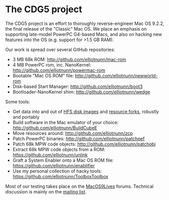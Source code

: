 # The CDG5 project

The CDG5 project is an effort to thoroughly reverse-engineer Mac OS 9.2.2, the final release of the "Classic" Mac OS. We place an emphasis on supporting late-model PowerPC G4-based Macs, and also on hacking new features into the OS (e.g. support for >1.5 GB RAM).

Our work is spread over several GitHub repositories:

- 3 MB 68k ROM: <http://github.com/elliotnunn/mac-rom>
- 4 MB PowerPC rom, inc. NanoKernel: <http://github.com/elliotnunn/powermac-rom>
- Bootable "Mac OS ROM" file: <http://github.com/elliotnunn/newworld-rom>
- Disk-based Start Manager: <http://github.com/elliotnunn/boot3>
- Bootloader-NanoKernel shim: <http://github.com/elliotnunn/wedge>

Some tools:

- Get data into and out of [HFS disk images](https://pypi.org/project/machfs) and [resource forks](https://pypi.org/project/macresources), robustly and portably
- Build software in the Mac emulator of your choice: http://github.com/elliotnunn/BuildCubeE
- Move resources around: <http://github.com/elliotnunn/zcp>
- Patch PowerPC binaries: <http://github.com/elliotnunn/patchpef>
- Patch 68k MPW code objects: <http://github.com/elliotnunn/patchobj>
- Extract 68k MPW code objects from a ROM: <https://github.com/elliotnunn/unlink>
- Graft a System Enabler onto a Mac OS ROM file: <https://github.com/elliotnunn/enablifier>
- Use my personal collection of hacky tools: <https://github.com/elliotnunn/ToolboxToolbox>

Most of our testing takes place on the [MacOS9Lives](http://macos9lives.com) forums. Technical discussion is mainly on the [mailing list](https://lists.ucc.gu.uwa.edu.au/mailman/listinfo/cdg5).

